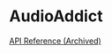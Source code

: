 AudioAddict
==================================================


[API Reference (Archived)][api_reference]

[api_reference]: https://web.archive.org/web/20140426192326/http://tobiass.eu/api-doc.html#trackinfo